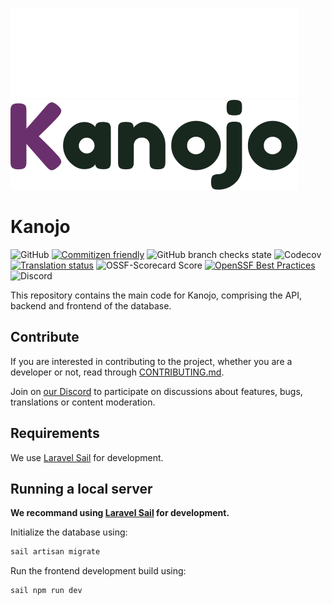 ![Kanojo](https://raw.githubusercontent.com/kanojo-db/kanojo/main/public/images/logo-dark.svg#gh-dark-mode-only)![Kanojo](https://raw.githubusercontent.com/kanojo-db/kanojo/main/public/images/logo-light.svg#gh-light-mode-only)

# Kanojo

![GitHub](https://img.shields.io/github/license/kanojo-db/kanojo) [![Commitizen friendly](https://img.shields.io/badge/commitizen-friendly-brightgreen.svg)](http://commitizen.github.io/cz-cli/) ![GitHub branch checks state](https://img.shields.io/github/checks-status/kanojo-db/kanojo/main) ![Codecov](https://img.shields.io/codecov/c/gh/kanojo-db/kanojo?token=4P6GCNEJB3) [![Translation status](https://hosted.weblate.org/widgets/kanojo/-/website/svg-badge.svg)](https://hosted.weblate.org/engage/kanojo/) ![OSSF-Scorecard Score](https://img.shields.io/ossf-scorecard/github.com/kanojo-db/kanojo?label=ossf%20score) [![OpenSSF Best Practices](https://bestpractices.coreinfrastructure.org/projects/7200/badge)](https://bestpractices.coreinfrastructure.org/projects/7200) ![Discord](https://img.shields.io/discord/1065258808642912376)

This repository contains the main code for Kanojo, comprising the API, backend and frontend of the database.

## Contribute

If you are interested in contributing to the project, whether you are a developer or not, read through [CONTRIBUTING.md](https://github.com/kanojo-db/kanojo/blob/main/CONTRIBUTING.md).

Join on [our Discord]() to participate on discussions about features, bugs, translations or content moderation.

## Requirements

We use [Laravel Sail]() for development.

## Running a local server

**We recommand using [Laravel Sail](https://laravel.com/docs/10.x/sail) for development.**

Initialize the database using:

```bash
sail artisan migrate
```

Run the frontend development build using:

```
sail npm run dev
```

